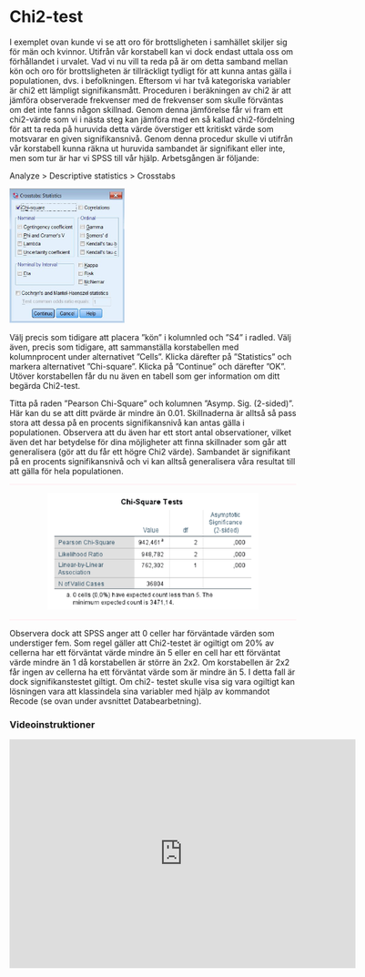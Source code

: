 # Chi2-test

I exemplet ovan kunde vi se att oro för brottsligheten i samhället skiljer sig för män och kvinnor. Utifrån
vår korstabell kan vi dock endast uttala oss om förhållandet i urvalet. Vad vi nu vill ta reda på är om detta
samband mellan kön och oro för brottsligheten är tillräckligt tydligt för att kunna antas gälla i
populationen, dvs. i befolkningen. Eftersom vi har två kategoriska variabler är chi2 ett lämpligt
signifikansmått. Proceduren i beräkningen av chi2 är att jämföra observerade frekvenser med de
frekvenser som skulle förväntas om det inte fanns någon skillnad. Genom denna jämförelse får vi fram
ett chi2-värde som vi i nästa steg kan jämföra med en så kallad chi2-fördelning för att ta reda på
huruvida detta värde överstiger ett kritiskt värde som motsvarar en given signifikansnivå. Genom denna
procedur skulle vi utifrån vår korstabell kunna räkna ut huruvida sambandet är signifikant eller inte,
men som tur är har vi SPSS till vår hjälp. Arbetsgången är följande:

Analyze > Descriptive statistics > Crosstabs

<img src="images/chi2_1.png" width="40%" height="40%" class="cover"/><p>Välj precis som tidigare att placera ”kön” i kolumnled och ”S4” i radled. Välj även, precis som tidigare,
att sammanställa korstabellen med kolumnprocent under alternativet ”Cells”. Klicka därefter på
”Statistics” och markera alternativet ”Chi-square”. Klicka på ”Continue” och därefter ”OK”. Utöver korstabellen får du nu även en tabell som ger
information om ditt begärda Chi2-test.

Titta på raden ”Pearson Chi-Square” och kolumnen ”Asymp. Sig. (2-sided)”. Här kan du se att ditt pvärde
är mindre än 0.01. Skillnaderna är alltså så pass stora att dessa på en procents signifikansnivå kan
antas gälla i populationen. Observera att du även har ett stort antal observationer, vilket även det har
betydelse för dina möjligheter att finna skillnader som går att generalisera (gör att du får ett högre Chi2
värde). Sambandet är signifikant på en procents signifikansnivå och vi kan alltså generalisera våra
resultat till att gälla för hela populationen.</p>

<hr style="height:2px;border-width:0;color:gray;background-color:LavenderBlush">

<center><img src="images/chi2_2.png"/></center>

<hr style="height:2px;border-width:0;color:gray;background-color:LavenderBlush">

Observera dock att SPSS anger att 0 celler har förväntade värden som understiger fem. Som regel gäller
att Chi2-testet är ogiltigt om 20% av cellerna har ett förväntat värde mindre än 5 eller en cell har ett
förväntat värde mindre än 1 då korstabellen är större än 2x2. Om korstabellen är 2x2 får ingen av
cellerna ha ett förväntat värde som är mindre än 5. I detta fall är dock signifikanstestet giltigt. Om chi2-
testet skulle visa sig vara ogiltigt kan lösningen vara att klassindela sina variabler med hjälp av
kommandot Recode (se ovan under avsnittet Databearbetning).

### Videoinstruktioner

<center><iframe id="kaltura_player" src="https://api.kaltura.nordu.net/p/365/sp/36500/embedIframeJs/uiconf_id/23452190/partner_id/365?iframeembed=true&playerId=kaltura_player&entry_id=0_5ww1otji&flashvars[streamerType]=auto&amp;flashvars[localizationCode]=sv_SE&amp;flashvars[leadWithHTML5]=true&amp;flashvars[sideBarContainer.plugin]=true&amp;flashvars[sideBarContainer.position]=left&amp;flashvars[sideBarContainer.clickToClose]=true&amp;flashvars[chapters.plugin]=true&amp;flashvars[chapters.layout]=vertical&amp;flashvars[chapters.thumbnailRotator]=false&amp;flashvars[streamSelector.plugin]=true&amp;flashvars[EmbedPlayer.SpinnerTarget]=videoHolder&amp;flashvars[dualScreen.plugin]=true&amp;flashvars[hotspots.plugin]=1&amp;flashvars[Kaltura.addCrossoriginToIframe]=true&amp;&wid=0_42gfduxa" width="608" height="402" allowfullscreen webkitallowfullscreen mozAllowFullScreen allow="autoplay *; fullscreen *; encrypted-media *" sandbox="allow-forms allow-same-origin allow-scripts allow-top-navigation allow-pointer-lock allow-popups allow-modals allow-orientation-lock allow-popups-to-escape-sandbox allow-presentation allow-top-navigation-by-user-activation" frameborder="0" title="Kaltura Player"></iframe></center>
